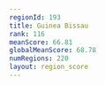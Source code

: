 ```yaml
---
regionId: 193
title: Guinea Bissau
rank: 116
meanScore: 66.81
globalMeanScore: 68.78
numRegions: 220
layout: region_score
---
```

